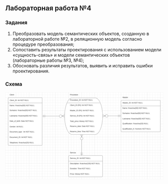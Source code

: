 ## Лабораторная работа №4
### Задания
1. Преобразовать модель семантических объектов, созданную в лабораторной работе №2, в реляционную модель согласно процедуре преобразования;
2. Сопоставить результаты проектирования с использованием модели «сущность-связь» и модели семантических объектов (лабораторные работы №3, №4);
3. Обосновать различия результатов, выявить и исправить ошибки проектирования.

### Схема
![Схема базы данных](./3.png)
